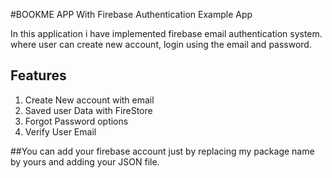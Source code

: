 #BOOKME APP With Firebase Authentication Example App

In this application i have implemented firebase email authentication system. where user can create new account, login using the email and password.

## Features  
1. Create New account with email
2. Saved user Data with FireStore 
3. Forgot Password options
4. Verify User Email

##You can add your firebase account just by replacing my package name by yours and adding your JSON file.

